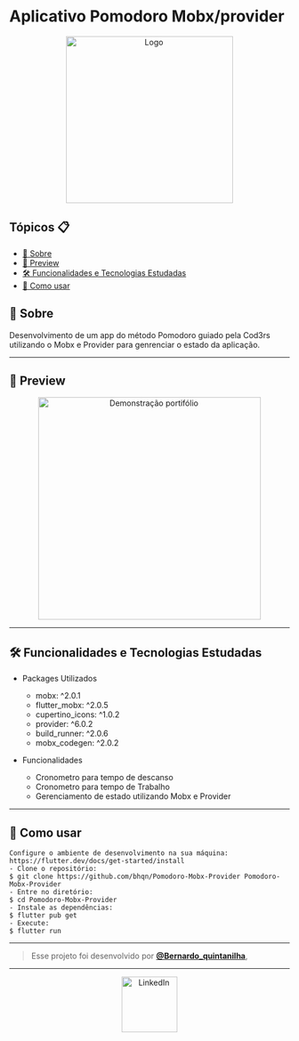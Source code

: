 

# Aplicativo Pomodoro Mobx/provider
<p align="center">
    <img src="model/images/logoo.png" width="300" alt="Logo"/>
</p>


<h2>Tópicos 📋</h2>

   <p>

   - [📖 Sobre](#-sobre)
   - [📱 Preview](#-preview)
   - [🛠️ Funcionalidades e Tecnologias Estudadas](#%EF%B8%8F-funcionalidades-e-tecnologias-estudadas)
   - [🤔 Como usar](#-como-usar)

   </p>

   <h2>📖 Sobre</h2>

<p>
 Desenvolvimento  de um app do método Pomodoro guiado pela Cod3rs utilizando o Mobx e Provider para genrenciar o estado da aplicação.
</p>

---


<h2>📱 Preview</h2>

   <p align="center">
      <img src="raw/giftela.gif" width="400" alt="Demonstração portifólio">
   </p>

---


<h2>🛠️ Funcionalidades e Tecnologias Estudadas</h2>

 - Packages Utilizados
    - mobx: ^2.0.1
    - flutter_mobx: ^2.0.5
    - cupertino_icons: ^1.0.2
    - provider: ^6.0.2
    - build_runner: ^2.0.6
    - mobx_codegen: ^2.0.2



- Funcionalidades
    - Cronometro para tempo de descanso 
    - Cronometro para tempo de  Trabalho 
    - Gerenciamento de estado utilizando Mobx e Provider


---

<h2>🤔 Como usar</h2>

   ```
   Configure o ambiente de desenvolvimento na sua máquina:
   https://flutter.dev/docs/get-started/install
   - Clone o repositório:
   $ git clone https://github.com/bhqn/Pomodoro-Mobx-Provider Pomodoro-Mobx-Provider
   - Entre no diretório:
   $ cd Pomodoro-Mobx-Provider
   - Instale as dependências:
   $ flutter pub get
   - Execute:
   $ flutter run
   ```

---

   > Esse projeto foi desenvolvido por **[@Bernardo_quintanilha](https://www.linkedin.com/in/bernardo-quintanilha-0baa84a4/)**, 
   

---

   <div align="center">
 <a align="center" href="https://www.linkedin.com/in/bernardo-quintanilha-0baa84a4/">
      <img src="https://cdn.icon-icons.com/icons2/2428/PNG/512/linkedin_black_logo_icon_147114.png" width="100" alt="LinkedIn">
   </a>



   </div>

